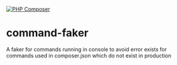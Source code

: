 [![PHP Composer](https://github.com/gelbehexe/command-faker/actions/workflows/check.yml/badge.svg)](https://github.com/gelbehexe/command-faker/actions/workflows/check.yml)

# command-faker
A faker for commands running in console to avoid error exists for commands used in composer.json which do not exist in production
